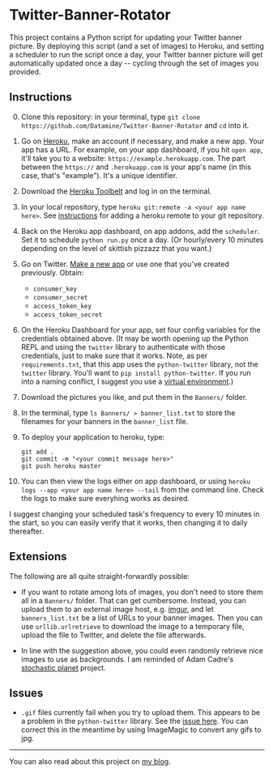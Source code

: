 # Twitter-Banner-Rotator

This project contains a Python script for updating your Twitter banner picture. By deploying this script (and a set of
images) to Heroku, and setting a scheduler to run the script once a day, your Twitter banner picture will get 
automatically updated once a day -- cycling through the set of images you provided.

## Instructions 

0. Clone this repository: in your terminal, type `git clone https://github.com/Datamine/Twitter-Banner-Rotator` and `cd` into it.
1. Go on [Heroku](www.heroku.com), make an account if necessary, and make a new app. 
    Your app has a URL. For example, on your app dashboard, if you hit `open app`, it'll take you to a website: 
    `https://example.herokuapp.com`. The part between the `https://` and `.herokuapp.com` is your app's name 
    (in this case, that's "example"). It's a unique identifier.
2. Download the [Heroku Toolbelt](https://devcenter.heroku.com/articles/getting-started-with-python#set-up)
    and log in on the terminal.
3. In your local repository, type `heroku git:remote -a <your app name here>`. 
    See [instructions](https://devcenter.heroku.com/articles/git#creating-a-heroku-remote) for adding a heroku remote
    to your git repository.
4. Back on the Heroku app dashboard, on app addons, add the `scheduler`. 
    Set it to schedule `python run.py` once a day. (Or hourly/every 10 minutes depending on the level of skittish pizzazz that you want.)
3. Go on Twitter. [Make a new app](https://apps.twitter.com/) or use one that you've created previously. Obtain: 
    - `consumer_key`
    - `consumer_secret` 
    - `access_token_key`
    - `access_token_secret`
4. On the Heroku Dashboard for your app, set four config variables for the credentials
    obtained above. (It may be worth opening up the Python REPL and using the `twitter`
    library to authenticate with those credentials, just to make sure that it works.
    Note, as per `requirements.txt`, that this app uses the `python-twitter` library,
    not the `twitter` library. You'll want to `pip install python-twitter`. If you run
    into a naming conflict, I suggest you use a [virtual environment](http://docs.python-guide.org/en/latest/dev/virtualenvs/).)
5. Download the pictures you like, and put them in the `Banners/` folder.
6. In the terminal, type `ls Banners/ > banner_list.txt` to store the filenames for 
    your banners in the `banner_list` file.
7. To deploy your application to heroku, type:
    
    ```
    git add .
    git commit -m "<your commit message here>"
    git push heroku master
    ```
    
8. You can then view the logs either on app dashboard, or using `heroku logs --app <your app name here> --tail` from the command line.
    Check the logs to make sure everyhing works as desired. 

I suggest changing your scheduled task's frequency to every 10 minutes in the start, so you can easily verify that it works,
then changing it to daily thereafter.

## Extensions

The following are all quite straight-forwardly possible:

- If you want to rotate among lots of images, you don't need to store them all
    in a `Banners/` folder. That can get cumbersome. Instead, you can upload them
    to an external image host, e.g. [imgur](www.imgur.com), and let `banners_list.txt`
    be a list of URLs to your banner images. Then you can use `urllib.urlretrieve`
    to download the image to a temporary file, upload the file to Twitter, and 
    delete the file afterwards.

- In line with the suggestion above, you could even randomly retrieve nice images
    to use as backgrounds. I am reminded of Adam 
    Cadre's [stochastic planet](http://stochasticplanet.tumblr.com/)
    project.

## Issues

- `.gif` files currently fail when you try to upload them. 
    This appears to be a problem in the `python-twitter` library.
    See the [issue here](https://github.com/bear/python-twitter/issues/435).
    You can correct this in the meantime by using ImageMagic to convert any gifs to jpg.

-----

You can also read about this project on [my blog](http://johnloeber.com/docs/twitter-rotate.html).
